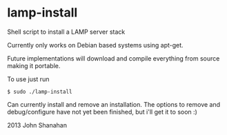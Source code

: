 lamp-install
============

Shell script to install a LAMP server stack

Currently only works on Debian based systems using apt-get.

Future implementations will download and compile everything
from source making it portable.

To use just run
```shell
$ sudo ./lamp-install
```

Can currently install and remove an installation.
The options to remove and debug/configure have not yet
been finished, but i'll get it to soon :)

2013
John Shanahan
